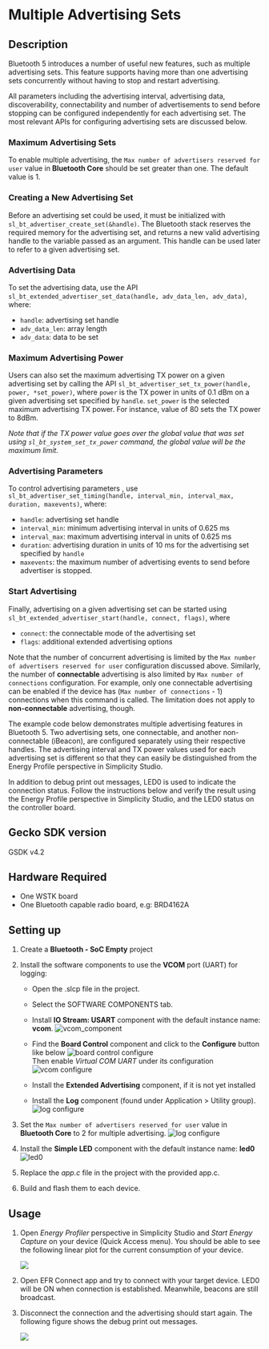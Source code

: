 # Multiple Advertising Sets

## Description

Bluetooth 5 introduces a number of useful new features, such as multiple advertising sets. This feature supports having  more than one advertising sets concurrently without having to stop and restart advertising.

All parameters including the advertising interval, advertising data, discoverability, connectability and number of advertisements to send before stopping can be configured independently for each advertising set. The most relevant APIs for configuring advertising sets are discussed below.

### Maximum Advertising Sets

To enable multiple advertising, the `Max number of advertisers reserved for user` value in **Bluetooth Core** should be set greater than one. The default value is 1.

### Creating a New Advertising Set

Before an advertising set could be used, it must be initialized with `sl_bt_advertiser_create_set(&handle)`. The Bluetooth stack reserves the required memory for the advertising set, and returns a new valid advertising handle to the variable passed as an argument. This handle can be used later to refer to a given advertising set.

### Advertising Data

To set the advertising data, use the API `sl_bt_extended_advertiser_set_data(handle, adv_data_len, adv_data)`, where:

- `handle`: advertising set handle
- `adv_data_len`: array length
- `adv_data`: data to be set

### Maximum Advertising Power

Users can also set the maximum advertising TX power on a given advertising set by calling the API `sl_bt_advertiser_set_tx_power(handle, power, *set_power)`, where `power` is the TX power in units of 0.1 dBm on a given advertising set specified by `handle`. `set_power` is the selected maximum advertising TX power. For instance, value of 80 sets the TX power to 8dBm.

*Note that if the TX power value goes over the global value that was set using `sl_bt_system_set_tx_power` command, the global value will be the maximum limit.*

### Advertising Parameters

To control advertising parameters , use `sl_bt_advertiser_set_timing(handle, interval_min, interval_max, duration, maxevents)`, where:

- `handle`: advertising set handle
- `interval_min`: minimum advertising interval in units of 0.625 ms
- `interval_max`: maximum advertising interval in units of 0.625 ms
- `duration`: advertising duration in units of 10 ms for the advertising set specified by `handle`
- `maxevents`: the maximum number of advertising events to send before advertiser is stopped.

### Start Advertising

Finally, advertising on a given advertising set can be started using `sl_bt_extended_advertiser_start(handle, connect, flags)`, where

- `connect`: the connectable mode of the advertising set
- `flags`: additional extended advertising options

Note that the number of concurrent advertising is limited by the `Max number of advertisers reserved for user` configuration discussed above. Similarly, the number of **connectable** advertising is also limited by `Max number of connections` configuration. For example, only one connectable advertising can be enabled if the device has (`Max number of connections` - 1) connections when this command is called. The limitation does not apply to **non-connectable** advertising, though.

The example code below demonstrates multiple advertising features in Bluetooth 5. Two advertising sets, one connectable, and another non-connectable (iBeacon), are configured separately using their respective handles. The advertising interval and TX power values used for each advertising set is different so that they can easily be distinguished from the Energy Profile perspective in Simplicity Studio.

In addition to debug print out messages, LED0 is used to indicate the connection status. Follow the instructions below and verify the result using the Energy Profile perspective in Simplicity Studio, and the LED0 status on the controller board.

## Gecko SDK version ##

GSDK v4.2

## Hardware Required ##

- One WSTK board
- One Bluetooth capable radio board, e.g: BRD4162A

## Setting up

1. Create a **Bluetooth - SoC Empty** project

2. Install the software components to use the **VCOM** port (UART) for logging:
   - Open the .slcp file in the project.

   - Select the SOFTWARE COMPONENTS tab.

   - Install **IO Stream: USART** component with the default instance name: **vcom**.
    ![vcom_component](images/install_usart.png)

   - Find the **Board Control** component and click to the **Configure** button like below
   ![board control configure](images/board_control_configure.png)  
   Then enable *Virtual COM UART* under its configuration
   ![vcom configure](images/enable_vir_com.png)

   - Install the **Extended Advertising** component, if it is not yet installed

   - Install the **Log** component (found under Application > Utility group).  
    ![log configure](images/log.png)

3. Set the `Max number of advertisers reserved for user` value in **Bluetooth Core** to 2 for multiple advertising.
![log configure](images/adv.png)

4. Install the **Simple LED** component with the default instance name: **led0**
   ![led0](images/led0.png)

5. Replace the *app.c* file in the project with the provided app.c.

5. Build and flash them to each device.


## Usage

1. Open *Energy Profiler* perspective in Simplicity Studio and *Start Energy Capture* on your device (Quick Access menu). You should be able to see the following linear plot for the current consumption of your device.

   ![](images/fig_1.png)

2. Open EFR Connect app and try to connect with your target device. LED0 will be ON when connection is established.  Meanwhile, beacons are still broadcast.

3. Disconnect the connection and the advertising should start again. The following figure shows the debug print out messages.

   ![](images/fig_2.png)
